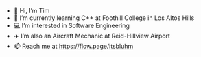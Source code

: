 - 👋 Hi, I’m Tim
- 🌱 I’m currently learning C++ at Foothill College in Los Altos Hills
- 💻 I’m interested in Software Engineering
- ✈️ I’m also an Aircraft Mechanic at Reid-Hillview Airport
- 📫 Reach me at https://flow.page/itsbluhm

<!---
ItsBluhm/ItsBluhm is a ✨ special ✨ repository because its `README.md` (this file) appears on your GitHub profile.
You can click the Preview link to take a look at your changes.
--->
